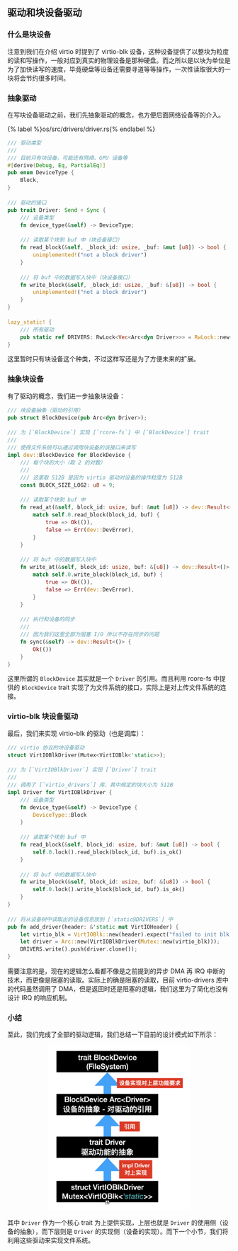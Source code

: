 ## 驱动和块设备驱动

### 什么是块设备

注意到我们在介绍 virtio 时提到了 virtio-blk 设备，这种设备提供了以整块为粒度的读和写操作，一般对应到真实的物理设备是那种硬盘。而之所以是以块为单位是为了加快读写的速度，毕竟硬盘等设备还需要寻道等等操作，一次性读取很大的一块将会节约很多时间。

### 抽象驱动

在写块设备驱动之前，我们先抽象驱动的概念，也方便后面网络设备等的介入。

{% label %}os/src/drivers/driver.rs{% endlabel %}
```rust
/// 驱动类型
///
/// 目前只有块设备，可能还有网络、GPU 设备等
#[derive(Debug, Eq, PartialEq)]
pub enum DeviceType {
    Block,
}

/// 驱动的接口
pub trait Driver: Send + Sync {
    /// 设备类型
    fn device_type(&self) -> DeviceType;

    /// 读取某个块到 buf 中（块设备接口）
    fn read_block(&self, _block_id: usize, _buf: &mut [u8]) -> bool {
        unimplemented!("not a block driver")
    }

    /// 将 buf 中的数据写入块中（块设备接口）
    fn write_block(&self, _block_id: usize, _buf: &[u8]) -> bool {
        unimplemented!("not a block driver")
    }
}

lazy_static! {
    /// 所有驱动
    pub static ref DRIVERS: RwLock<Vec<Arc<dyn Driver>>> = RwLock::new(Vec::new());
}
```

这里暂时只有块设备这个种类，不过这样写还是为了方便未来的扩展。

### 抽象块设备

有了驱动的概念，我们进一步抽象块设备：

```rust
/// 块设备抽象（驱动的引用）
pub struct BlockDevice(pub Arc<dyn Driver>);

/// 为 [`BlockDevice`] 实现 [`rcore-fs`] 中 [`BlockDevice`] trait
///
/// 使得文件系统可以通过调用块设备的该接口来读写
impl dev::BlockDevice for BlockDevice {
    /// 每个块的大小（取 2 的对数）
    ///
    /// 这里取 512B 是因为 virtio 驱动对设备的操作粒度为 512B
    const BLOCK_SIZE_LOG2: u8 = 9;

    /// 读取某个块到 buf 中
    fn read_at(&self, block_id: usize, buf: &mut [u8]) -> dev::Result<()> {
        match self.0.read_block(block_id, buf) {
            true => Ok(()),
            false => Err(dev::DevError),
        }
    }

    /// 将 buf 中的数据写入块中
    fn write_at(&self, block_id: usize, buf: &[u8]) -> dev::Result<()> {
        match self.0.write_block(block_id, buf) {
            true => Ok(()),
            false => Err(dev::DevError),
        }
    }

    /// 执行和设备的同步
    ///
    /// 因为我们这里全部为阻塞 I/O 所以不存在同步的问题
    fn sync(&self) -> dev::Result<()> {
        Ok(())
    }
}
```

这里所谓的 `BlockDevice` 其实就是一个 `Driver` 的引用。而且利用 rcore-fs 中提供的 `BlockDevice` trait 实现了为文件系统的接口，实际上是对上传文件系统的连接。

### virtio-blk 块设备驱动

最后，我们来实现 virtio-blk 的驱动（也是调库）：

```rust
/// virtio 协议的块设备驱动
struct VirtIOBlkDriver(Mutex<VirtIOBlk<'static>>);

/// 为 [`VirtIOBlkDriver`] 实现 [`Driver`] trait
///
/// 调用了 [`virtio_drivers`] 库，其中规定的块大小为 512B
impl Driver for VirtIOBlkDriver {
    /// 设备类型
    fn device_type(&self) -> DeviceType {
        DeviceType::Block
    }

    /// 读取某个块到 buf 中
    fn read_block(&self, block_id: usize, buf: &mut [u8]) -> bool {
        self.0.lock().read_block(block_id, buf).is_ok()
    }

    /// 将 buf 中的数据写入块中
    fn write_block(&self, block_id: usize, buf: &[u8]) -> bool {
        self.0.lock().write_block(block_id, buf).is_ok()
    }
}

/// 将从设备树中读取出的设备信息放到 [`static@DRIVERS`] 中
pub fn add_driver(header: &'static mut VirtIOHeader) {
    let virtio_blk = VirtIOBlk::new(header).expect("failed to init blk driver");
    let driver = Arc::new(VirtIOBlkDriver(Mutex::new(virtio_blk)));
    DRIVERS.write().push(driver.clone());
}
```

需要注意的是，现在的逻辑怎么看都不像是之前提到的异步 DMA 再 IRQ 中断的技术，而更像是阻塞的读取。实际上的确是阻塞的读取，目前 virtio-drivers 库中的代码虽然调用了 DMA，但是返回时还是阻塞的逻辑，我们这里为了简化也没有设计 IRQ 的响应机制。

<!-- TODO 写 IRQ 响应 -->

### 小结

至此，我们完成了全部的驱动逻辑，我们总结一下目前的设计模式如下所示：

<div align=center> <img src="../pics/design.png" style="zoom:40%;"/> </div>

其中 `Driver` 作为一个核心 trait 为上提供实现，上层也就是 `Driver` 的使用侧（设备的抽象），而下层则是 `Driver` 的实现侧（设备的实现）。而下一个小节，我们将利用这些驱动来实现文件系统。
